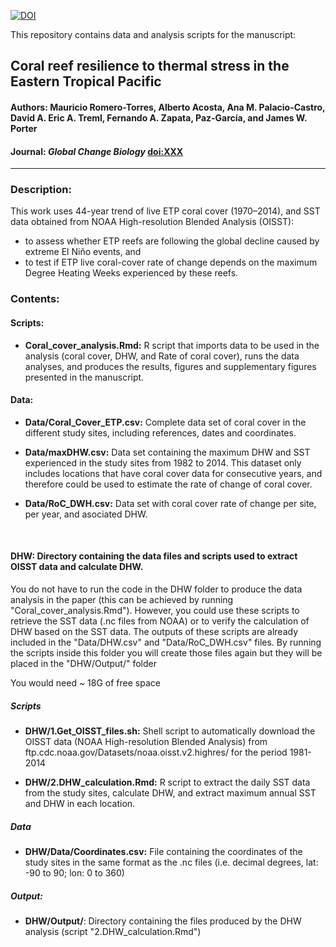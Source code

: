 [![DOI](https://zenodo.org/badge/doi/10.5281/zenodo.3434197.svg)](http://dx.doi.org/10.5281/zenodo.3434197)

This repository contains data and analysis scripts for the manuscript:

## Coral reef resilience to thermal stress in the Eastern Tropical Pacific
#### Authors: Mauricio Romero-Torres, Alberto Acosta, Ana M. Palacio-Castro, David A. Eric A. Treml, Fernando A. Zapata, Paz-García, and James W. Porter
#### Journal: _Global Change Biology_ [doi:XXX](http://dx.doi.org/XXX)  

-----

### Description:
This work uses 44-year trend of live ETP coral cover (1970–2014), and SST data obtained from NOAA High-resolution Blended Analysis (OISST):

* to assess whether ETP reefs are following the global decline caused by extreme El Niño events, and 
* to test if ETP live coral-cover rate of change depends on the maximum Degree Heating Weeks experienced by these reefs.

### Contents:
#### Scripts:
* **Coral_cover_analysis.Rmd:** R script that imports data to be used in the analysis (coral cover, DHW, and Rate of coral cover), runs the data analyses, and produces the results, figures and supplementary figures presented in the manuscript.

#### Data:
* **Data/Coral_Cover_ETP.csv:** Complete data set of coral cover in the different study sites, including references, dates and coordinates.

* **Data/maxDHW.csv:** Data set containing the maximum DHW and SST experienced in the study sites from 1982 to 2014. 
This dataset only includes locations that have coral cover data for consecutive years, and therefore could be used to
estimate the rate of change of coral cover.

* **Data/RoC_DWH.csv:** Data set with coral cover rate of change per site, per year, and asociated DHW.

</br>

#### DHW: Directory containing the data files and scripts used to extract OISST data and calculate DHW.
You do not have to run the code in the DHW folder to produce the data analysis in the paper (this can be achieved by running "Coral_cover_analysis.Rmd"). However, you could use these scripts to retrieve the SST data (.nc files from NOAA) or to verify the calculation of DHW based on the SST data. 
The outputs of these scripts are already included in the "Data/DHW.csv" and "Data/RoC_DWH.csv" files. By running the scripts inside this folder you will create those files again but they will be placed in the "DHW/Output/" folder

You would need ~ 18G of free space

##### Scripts
* **DHW/1.Get_OISST_files.sh:** Shell script to automatically download the OISST data (NOAA High-resolution Blended Analysis) from ftp.cdc.noaa.gov/Datasets/noaa.oisst.v2.highres/ for the period 1981-2014

* **DHW/2.DHW_calculation.Rmd:** R script to extract the daily SST data from the study sites, calculate DHW, and extract maximum annual SST and DHW in each location.

##### Data
* **DHW/Data/Coordinates.csv:** File containing the coordinates of the study sites in the same format as the .nc files (i.e. decimal degrees, lat: -90 to 90; lon: 0 to 360)

##### Output:
* **DHW/Output/**: Directory containing the files produced by the DHW analysis (script "2.DHW_calculation.Rmd")
